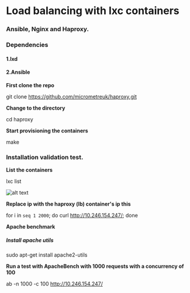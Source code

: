 # Load balancing with lxc containers 

### Ansible, Nginx and  Haproxy.  
  
### 

### Dependencies 


#### 1.lxd

#### 2.Ansible

**First clone the repo**

git clone https://github.com/micrometreuk/haproxy.git

**Change to the directory**

cd haproxy

**Start provisioning the containers**

make 

### Installation validation test.


**List the containers**

lxc list

![alt text](https://github.com/micrometreuk/haproxy/blob/master/media/lxc.png)









**Replace ip with the haproxy (lb) container's ip this**

for i in `seq 1 2000`; do curl http://10.246.154.247/; done

**Apache benchmark**

##### Install apache utils
sudo apt-get install apache2-utils

**Run a test with ApacheBench with 1000 requests with a concurrency of 100**

ab -n 1000 -c 100 http://10.246.154.247/

